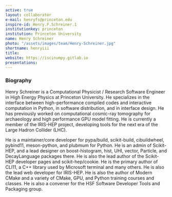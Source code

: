 ```yaml
---
active: true
layout: collaborator
e-mail: henryfs@princeton.edu
inspire-id: Henry.F.Schreiner.1
institutionkey: princeton
institution: Princeton University
name: Henry Schreiner
photo: "/assets/images/team/Henry-Schreiner.jpg"
shortname: henryiii
title:
website: https://iscinumpy.gitlab.io
presentations:
---
```


### Biography

Henry Schreiner is a Computational Physicist / Research Software Engineer in
High Energy Physics at Princeton University. He specializes in the interface
between high-performance compiled codes and interactive computation in Python,
in software distribution, and in interface design. He has previously worked on
computational cosmic-ray tomography for archaeology and high performance GPU
model fitting. He is currently a member of the IRIS-HEP project, developing
tools for the next era of the Large Hadron Collider (LHC).

He is a maintainer/core developer for pypa/build, scikit-build, cibuildwheel,
pybind11, meson-python, and plubmum for Python. He is an admin of Scikit-HEP,
and a lead designer on boost-histogram, hist, UHI, vector, Particle, and
DecayLanguage packages there. He is also the lead author of the Scikit-HEP
developer pages and scikit-hep/cookie. He is the primary author of CLI11, a C++
library used by Microsoft terminal and many others. He is also the lead web
developer for IRIS-HEP. He is also the author of Modern CMake and a variety of
CMake, GPU, and Python training courses and classes. He is also a convener for
the HSF Software Developer Tools and Packaging group.

